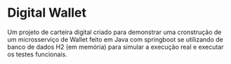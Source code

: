 # Digital Wallet
Um projeto de carteira digital criado para demonstrar uma cronstrução de um microsserviço de Wallet feito em Java com springboot se utilizando de banco de dados H2 (em memória) para simular a execução real e executar os testes funcionais.
